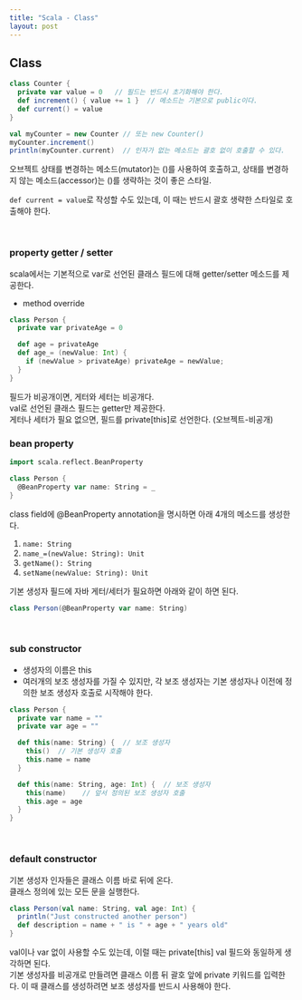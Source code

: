 ```yaml
---
title: "Scala - Class"
layout: post
---
```



## Class  


```scala
class Counter {
  private var value = 0   // 필드는 반드시 초기화해야 한다.
  def increment() { value += 1 }  // 메소드는 기본으로 public이다.
  def current() = value
}

val myCounter = new Counter // 또는 new Counter()
myCounter.increment()
println(myCounter.current)  // 인자가 없는 메소드는 괄호 없이 호출할 수 있다.
```  


오브젝트 상태를 변경하는 메소드(mutator)는 ()를 사용하여 호출하고, 상태를 변경하지 않는 메소드(accessor)는 ()를 생략하는 것이 좋은 스타일.  


`def current = value`로 작성할 수도 있는데, 이 때는 반드시 괄호 생략한 스타일로 호출해야 한다.  


<br/>

### property getter / setter  

scala에서는 기본적으로 var로 선언된 클래스 필드에 대해 getter/setter 메소드를 제공한다.  

- method override  

```scala
class Person {
  private var privateAge = 0

  def age = privateAge
  def age_= (newValue: Int) {
    if (newValue > privateAge) privateAge = newValue;
  }
}
```  


필드가 비공개이면, 게터와 세터는 비공개다.  
val로 선언된 클래스 필드는 getter만 제공한다.  
게터나 세터가 필요 없으면, 필드를 private[this]로 선언한다. (오브젝트-비공개)  


### bean property  

```scala
import scala.reflect.BeanProperty

class Person {
  @BeanProperty var name: String = _
}
```  

class field에 @BeanProperty annotation을 명시하면 아래 4개의 메소드를 생성한다.   
1. `name: String`   
2. `name_=(newValue: String): Unit`  
3. `getName(): String`  
4. `setName(newValue: String): Unit`  


기본 생성자 필드에 자바 게터/세터가 필요하면 아래와 같이 하면 된다.  

```scala
class Person(@BeanProperty var name: String)
```  


<br/>

### sub constructor  

- 생성자의 이름은 this  
- 여러개의 보조 생성자를 가질 수 있지만, 각 보조 생성자는 기본 생성자나 이전에 정의한 보조 생성자 호출로 시작해야 한다.  

```scala
class Person {
  private var name = ""
  private var age = ""

  def this(name: String) {  // 보조 생성자
    this()  // 기본 생성자 호출
    this.name = name
  }

  def this(name: String, age: Int) {  // 보조 생성자
    this(name)    // 앞서 정의된 보조 생성자 호출
    this.age = age
  }
}
```  


<br/>

### default constructor  

기본 생성자 인자들은 클래스 이름 바로 뒤에 온다.  
클래스 정의에 있는 모든 문을 실행한다.  

```scala
class Person(val name: String, val age: Int) {
  println("Just constructed another person")
  def description = name + " is " + age + " years old"
}
```  

val이나 var 없이 사용할 수도 있는데, 이럴 때는 private[this] val 필드와 동일하게 생각하면 된다.  
기본 생성자를 비공개로 만들려면 클래스 이름 뒤 괄호 앞에 private 키워드를 입력한다. 이 때 클래스를 생성하려면 보조 생성자를 반드시 사용해야 한다.  
